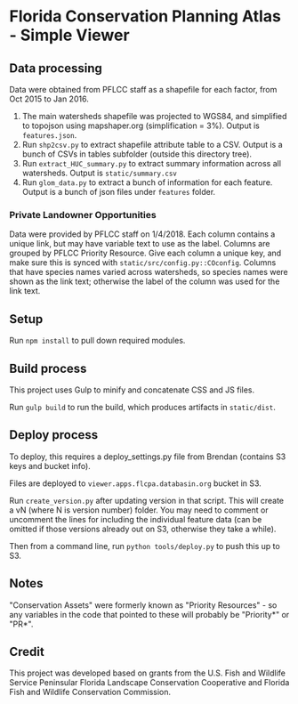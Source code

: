# Florida Conservation Planning Atlas - Simple Viewer

## Data processing

Data were obtained from PFLCC staff as a shapefile for each factor, from Oct 2015 to Jan 2016.

1. The main watersheds shapefile was projected to WGS84, and simplified to topojson using mapshaper.org (simplification = 3%).
   Output is `features.json`.
2. Run `shp2csv.py` to extract shapefile attribute table to a CSV. Output is a bunch of CSVs in tables subfolder
   (outside this directory tree).
3. Run `extract_HUC_summary.py` to extract summary information across all watersheds. Output is `static/summary.csv`
4. Run `glom_data.py` to extract a bunch of information for each feature. Output is a bunch of json files under `features` folder.

### Private Landowner Opportunities

Data were provided by PFLCC staff on 1/4/2018.
Each column contains a unique link, but may have variable text to use as the label. Columns are grouped by PFLCC Priority Resource.
Give each column a unique key, and make sure this is synced with `static/src/config.py::COconfig`.
Columns that have species names varied across watersheds, so species names were shown as the link text; otherwise the
label of the column was used for the link text.

## Setup

Run `npm install` to pull down required modules.

## Build process

This project uses Gulp to minify and concatenate CSS and JS files.

Run `gulp build` to run the build, which produces artifacts in `static/dist`.

## Deploy process

To deploy, this requires a deploy_settings.py file from Brendan (contains S3 keys and bucket info).

Files are deployed to `viewer.apps.flcpa.databasin.org` bucket in S3.

Run `create_version.py` after updating version in that script. This will create a vN (where N is version number) folder.
You may need to comment or uncomment the lines for including the individual feature data (can be omitted if those versions
already out on S3, otherwise they take a while).

Then from a command line, run `python tools/deploy.py` to push this up to S3.

## Notes

"Conservation Assets" were formerly known as "Priority Resources" - so any variables in the code that pointed to these will probably be "Priority*" or "PR*".

## Credit

This project was developed based on grants from the U.S. Fish and Wildlife Service Peninsular Florida Landscape Conservation Cooperative and Florida Fish and Wildlife Conservation Commission.
